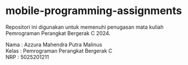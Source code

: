 # mobile-programming-assignments

Repositori ini digunakan untuk memenuhi penugasan mata kuliah Pemrograman Perangkat Bergerak C 2024.

Nama  : Azzura Mahendra Putra Malinus \
Kelas  : Pemrograman Perangkat Bergerak C \
NRP  : 5025201211
